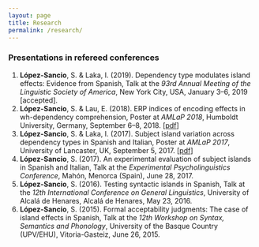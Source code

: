 ```yaml
---
layout: page
title: Research
permalink: /research/
---
```


### Presentations in refereed conferences

1.	**López-Sancio**, S. & Laka, I. (2019). Dependency type modulates island effects: Evidence from Spanish, Talk at the *93rd Annual Meeting of the Linguistic Society of America*, New York City, USA, January 3–6, 2019 [accepted]. 
1.	**López-Sancio**, S. & Lau, E. (2018). ERP indices of encoding effects in wh-dependency comprehension, Poster at *AMLaP 2018*, Humboldt University, Germany, September 6–8, 2018. [[pdf](https://github.com/serlosan/Puxa/raw/master/AMLaP%202018_poster_V3.pdf)]
1.	**López-Sancio**, S. & Laka, I. (2017). Subject island variation across dependency types in Spanish and Italian, Poster at *AMLaP 2017*, University of Lancaster, UK, September 5, 2017. [[pdf](https://github.com/serlosan/serlosan.github.io/raw/master/docs/AMLaP2017_López-Sancio_Laka.pdf)]
1.	**López-Sancio**, S. (2017). An experimental evaluation of subject islands in Spanish and Italian, Talk at the *Experimental Psycholinguistics Conference*, Mahón, Menorca (Spain), June 28, 2017. 
1.	**López-Sancio**, S. (2016). Testing syntactic islands in Spanish, Talk at the *12th International Conference on General Linguistics*, University of Alcalá de Henares, Alcalá de Henares, May 23, 2016.
1.	**López-Sancio**, S. (2015). Formal acceptability judgments: The case of island effects in Spanish, Talk at the *12th Workshop on Syntax, Semantics and Phonology*, University of the Basque Country (UPV/EHU), Vitoria-Gasteiz, June 26, 2015.
